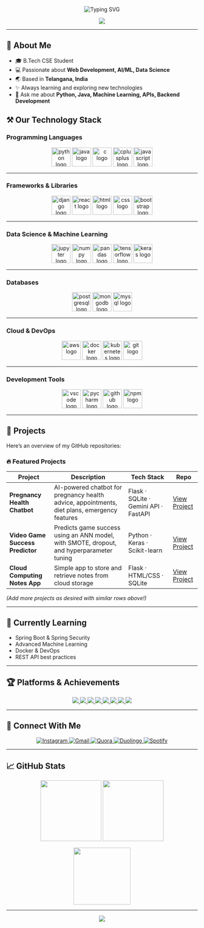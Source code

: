 <!-- Profile README for harsha4678 -->

<p align="center">
  <img src="https://readme-typing-svg.demolab.com?font=Fira+Code&size=28&pause=1000&center=true&vCenter=true&width=800&lines=Hi+👋%2C+I'm+Harsha+Vardhan+Perumalla;Computer+Science+Student;Web+%26+AI+Enthusiast;Open+Source+Contributor;Welcome+to+my+GitHub+Profile!" alt="Typing SVG" />
</p>

<p align="center">
  <img src="https://capsule-render.vercel.app/api?type=waving&color=gradient&height=200&section=header&text=Welcome%20to%20My%20Profile!&fontSize=50&fontAlignY=35&desc=Let's%20build%20cool%20stuff%20together%20🚀&descSize=20&descAlignY=65" />
</p>

---

## 🚀 About Me

- 🎓 B.Tech CSE Student
- 💻 Passionate about **Web Development, AI/ML, Data Science**
- 🌏 Based in **Telangana, India**
- ✨ Always learning and exploring new technologies
- 💬 Ask me about **Python, Java, Machine Learning, APIs, Backend Development**

## ⚒️ Our Technology Stack

### Programming Languages
<p align="center">
  <img src="https://cdn.jsdelivr.net/gh/devicons/devicon/icons/python/python-original.svg" height="50" alt="python logo" />
  <img src="https://cdn.jsdelivr.net/gh/devicons/devicon/icons/java/java-original.svg" height="50" alt="java logo" />
  <img src="https://cdn.jsdelivr.net/gh/devicons/devicon/icons/c/c-original.svg" height="50" alt="c logo" />
  <img src="https://cdn.jsdelivr.net/gh/devicons/devicon/icons/cplusplus/cplusplus-original.svg" height="50" alt="cplusplus logo" />
  <img src="https://cdn.jsdelivr.net/gh/devicons/devicon/icons/javascript/javascript-original.svg" height="50" alt="javascript logo" />
</p>

---

### Frameworks & Libraries
<p align="center">
  <img src="https://cdn.jsdelivr.net/gh/devicons/devicon/icons/django/django-plain.svg" height="50" alt="django logo" />
  <img src="https://cdn.jsdelivr.net/gh/devicons/devicon/icons/react/react-original.svg" height="50" alt="react logo" />
  <img src="https://cdn.jsdelivr.net/gh/devicons/devicon/icons/html5/html5-original.svg" height="50" alt="html logo" />
  <img src="https://cdn.jsdelivr.net/gh/devicons/devicon/icons/css3/css3-original.svg" height="50" alt="css logo" />
  <img src="https://cdn.jsdelivr.net/gh/devicons/devicon/icons/bootstrap/bootstrap-original.svg" height="50" alt="bootstrap logo" />
</p>

---

### Data Science & Machine Learning
<p align="center">
  <img src="https://cdn.jsdelivr.net/gh/devicons/devicon/icons/jupyter/jupyter-original.svg" height="50" alt="jupyter logo" />
  <img src="https://cdn.jsdelivr.net/gh/devicons/devicon/icons/numpy/numpy-original.svg" height="50" alt="numpy logo" />
  <img src="https://cdn.jsdelivr.net/gh/devicons/devicon/icons/pandas/pandas-original.svg" height="50" alt="pandas logo" />
  <img src="https://cdn.jsdelivr.net/gh/devicons/devicon/icons/tensorflow/tensorflow-original.svg" height="50" alt="tensorflow logo" />
  <img src="https://cdn.jsdelivr.net/gh/devicons/devicon/icons/keras/keras-original.svg" height="50" alt="keras logo" />
</p>

---

### Databases
<p align="center">
  <img src="https://cdn.jsdelivr.net/gh/devicons/devicon/icons/postgresql/postgresql-original.svg" height="50" alt="postgresql logo" />
  <img src="https://cdn.jsdelivr.net/gh/devicons/devicon/icons/mongodb/mongodb-original.svg" height="50" alt="mongodb logo" />
  <img src="https://cdn.jsdelivr.net/gh/devicons/devicon/icons/mysql/mysql-original.svg" height="50" alt="mysql logo" />
</p>

---

### Cloud & DevOps
<p align="center">
  <img src="https://cdn.jsdelivr.net/gh/devicons/devicon/icons/amazonwebservices/amazonwebservices-original.svg" height="50" alt="aws logo" />
  <img src="https://cdn.jsdelivr.net/gh/devicons/devicon/icons/docker/docker-original.svg" height="50" alt="docker logo" />
  <img src="https://cdn.jsdelivr.net/gh/devicons/devicon/icons/kubernetes/kubernetes-plain.svg" height="50" alt="kubernetes logo" />
  <img src="https://cdn.jsdelivr.net/gh/devicons/devicon/icons/git/git-original.svg" height="50" alt="git logo" />
</p>

---

### Development Tools
<p align="center">
  <img src="https://cdn.jsdelivr.net/gh/devicons/devicon/icons/vscode/vscode-original.svg" height="50" alt="vscode logo" />
  <img src="https://cdn.jsdelivr.net/gh/devicons/devicon/icons/pycharm/pycharm-original.svg" height="50" alt="pycharm logo" />
  <img src="https://cdn.jsdelivr.net/gh/devicons/devicon/icons/github/github-original.svg" height="50" alt="github logo" />
  <img src="https://cdn.jsdelivr.net/gh/devicons/devicon/icons/npm/npm-original-wordmark.svg" height="50" alt="npm logo" />
</p>

---

## 📂 Projects

Here’s an overview of my GitHub repositories:

### 🔥 Featured Projects

| Project | Description | Tech Stack | Repo |
|---------|-------------|------------|------|
| **Pregnancy Health Chatbot** | AI-powered chatbot for pregnancy health advice, appointments, diet plans, emergency features | Flask · SQLite · Gemini API · FastAPI | [View Project](https://github.com/harsha4678/pregnancy-health-chatbot) |
| **Video Game Success Predictor** | Predicts game success using an ANN model, with SMOTE, dropout, and hyperparameter tuning | Python · Keras · Scikit-learn | [View Project](https://github.com/harsha4678/video-game-success-predictor) |
| **Cloud Computing Notes App** | Simple app to store and retrieve notes from cloud storage | Flask · HTML/CSS · SQLite | [View Project](https://github.com/harsha4678/cloud-computing-notes-app) |

*(Add more projects as desired with similar rows above!)*

---

## 🌱 Currently Learning

- Spring Boot & Spring Security
- Advanced Machine Learning
- Docker & DevOps
- REST API best practices

---


## 🏆 Platforms & Achievements

<p align="center">
  <a href="https://leetcode.com/">
    <img src="https://img.shields.io/badge/LeetCode-FFA116?style=for-the-badge&logo=leetcode&logoColor=white"/>
  </a>
  <a href="https://www.hackerrank.com/">
    <img src="https://img.shields.io/badge/HackerRank-2EC866?style=for-the-badge&logo=hackerrank&logoColor=white"/>
  </a>
  <a href="https://www.kaggle.com/">
    <img src="https://img.shields.io/badge/Kaggle-20BEFF?style=for-the-badge&logo=kaggle&logoColor=white"/>
  </a>
  <a href="https://pages.github.com/">
    <img src="https://img.shields.io/badge/GitHub%20Pages-222222?style=for-the-badge&logo=githubpages&logoColor=white"/>
  </a>
  <a href="https://vercel.com/">
    <img src="https://img.shields.io/badge/Vercel-000000?style=for-the-badge&logo=vercel&logoColor=white"/>
  </a>
  <a href="https://aws.amazon.com/">
    <img src="https://img.shields.io/badge/AWS-232F3E?style=for-the-badge&logo=amazon-aws&logoColor=white"/>
  </a>
  <a href="https://github.com/features/copilot">
    <img src="https://img.shields.io/badge/GitHub%20Copilot-222222?style=for-the-badge&logo=github&logoColor=white"/>
  </a>
  <a href="https://chat.openai.com/">
    <img src="https://img.shields.io/badge/ChatGPT-4A90E2?style=for-the-badge&logo=openai&logoColor=white"/>
  </a>
</p>

---

## 🎵 Connect With Me

<p align="center">
  <a href="https://www.instagram.com/harsha_4678?igsh=dWozaWxnanc4Mjdy">
    <img src="https://img.shields.io/badge/Instagram-E4405F?style=for-the-badge&logo=instagram&logoColor=white" alt="Instagram" />
  </a>
  <a href="mailto:harsha4678@gmail.com">
    <img src="https://img.shields.io/badge/Gmail-D14836?style=for-the-badge&logo=gmail&logoColor=white" alt="Gmail" />
  </a>
  <a href="https://www.quora.com/profile/Harsha-Vardhan-Perumalla">
    <img src="https://img.shields.io/badge/Quora-B92B27?style=for-the-badge&logo=quora&logoColor=white" alt="Quora" />
  </a>
  <a href="https://www.duolingo.com/profile/Harsha46?via=share_profile_link">
    <img src="https://img.shields.io/badge/Duolingo-58CC02?style=for-the-badge&logo=duolingo&logoColor=white" alt="Duolingo" />
  </a>
  <a href="https://open.spotify.com/user/31qt74ayjawfuk5vznptl234wkna?si=R04WWYlvQ56ENHs21IC-_Q">
    <img src="https://img.shields.io/badge/Spotify-1DB954?style=for-the-badge&logo=spotify&logoColor=white" alt="Spotify" />
  </a>
</p>

---

## 📈 GitHub Stats

<p align="center">
  <img src="https://github-readme-stats.vercel.app/api?username=harsha4678&show_icons=true&theme=radical" height="160" />
  <img src="https://github-readme-stats.vercel.app/api/top-langs/?username=harsha4678&layout=compact&theme=radical" height="160"/>
</p>

<p align="center">
  <img src="https://github-readme-streak-stats.herokuapp.com?user=harsha4678&theme=radical&hide_border=true" height="150"/>
</p>

---

<p align="center">
  <img src="https://capsule-render.vercel.app/api?type=waving&height=120&color=gradient&section=footer"/>
</p>
